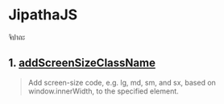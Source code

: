 # JipathaJS
จิปาถะ

## 1. [addScreenSizeClassName](addScreenSizeClassName)
> Add screen-size code, e.g. lg, md, sm, and sx, based on window.innerWidth, to the specified element.
